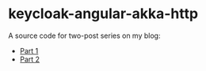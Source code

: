 # keycloak-angular-akka-http

A source code for two-post series on my blog:

- [Part 1](http://bandrzejczak.com/blog/2015/11/22/single-sign-on-with-keycloak-in-a-sigle-page-application-part-1-slash-2-angular-dot-js/)
- [Part 2](http://bandrzejczak.com/blog/2015/12/06/sso-for-your-single-page-application-part-2-slash-2-akka-http/)
